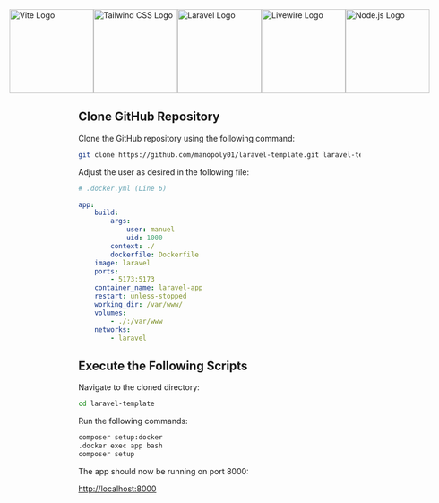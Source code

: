 <div style="display: flex; justify-content: center">
    <img src="https://vitejs.dev/logo-with-shadow.png" alt="Vite Logo" width="150"/>
    <img src="https://files.raycast.com/nwt9ncojkvwmjfkaada8upafvpnu" alt="Tailwind CSS Logo" width="150"/> 
    <img src="https://upload.wikimedia.org/wikipedia/commons/thumb/9/9a/Laravel.svg/800px-Laravel.svg.png" alt="Laravel Logo" width="150"/> 
    <img src="https://technisia.com/wp-content/uploads/2022/08/livewire-technisia.webp" alt="Livewire Logo" width="150"/> 
    <img src="https://miro.medium.com/v2/resize:fit:800/1*bc9pmTiyKR0WNPka2w3e0Q.png" alt="Node.js Logo" width="150"/>
</div>

## Clone GitHub Repository

Clone the GitHub repository using the following command:

```bash
git clone https://github.com/manopoly01/laravel-template.git laravel-template
```

Adjust the user as desired in the following file:

```yaml
# .docker.yml (Line 6)

app:
    build:
        args:
            user: manuel
            uid: 1000
        context: ./
        dockerfile: Dockerfile
    image: laravel
    ports:
        - 5173:5173
    container_name: laravel-app
    restart: unless-stopped
    working_dir: /var/www/
    volumes:
        - ./:/var/www
    networks:
        - laravel
```

## Execute the Following Scripts

Navigate to the cloned directory:

```bash
cd laravel-template
```

Run the following commands:

```bash
composer setup:docker
.docker exec app bash
composer setup
```

The app should now be running on port 8000:

[http://localhost:8000](http://localhost:8000)
